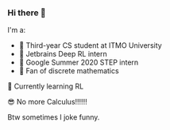 ### Hi there 👋

I'm a:
- 🌈 Third-year CS student at ITMO University
- 🦄 Jetbrains Deep RL intern
- 🥦 Google Summer 2020 STEP intern
- 💚 Fan of discrete mathematics

🐷 Currently learning RL

😎 No more Calculus!!!!!!

Btw sometimes I joke funny.
